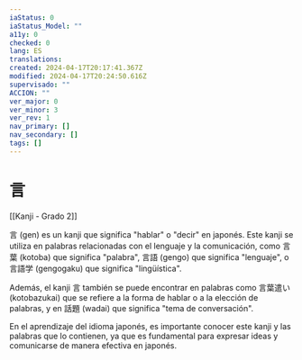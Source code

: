 ```yaml
---
iaStatus: 0
iaStatus_Model: ""
a11y: 0
checked: 0
lang: ES
translations: 
created: 2024-04-17T20:17:41.367Z
modified: 2024-04-17T20:24:50.616Z
supervisado: ""
ACCION: ""
ver_major: 0
ver_minor: 3
ver_rev: 1
nav_primary: []
nav_secondary: []
tags: []
---
```

# 言

[[Kanji - Grado 2]]

言 (gen) es un kanji que significa "hablar" o "decir" en japonés. Este kanji se utiliza en palabras relacionadas con el lenguaje y la comunicación, como 言葉 (kotoba) que significa "palabra", 言語 (gengo) que significa "lenguaje", o 言語学 (gengogaku) que significa "lingüística".

Además, el kanji 言 también se puede encontrar en palabras como 言葉遣い (kotobazukai) que se refiere a la forma de hablar o a la elección de palabras, y en 話題 (wadai) que significa "tema de conversación".

En el aprendizaje del idioma japonés, es importante conocer este kanji y las palabras que lo contienen, ya que es fundamental para expresar ideas y comunicarse de manera efectiva en japonés.

